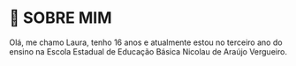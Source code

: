 # 👋 SOBRE MIM
Olá, me chamo Laura, tenho 16 anos e atualmente estou no terceiro ano do ensino na Escola Estadual de Educação Básica Nicolau de Araújo Vergueiro.
